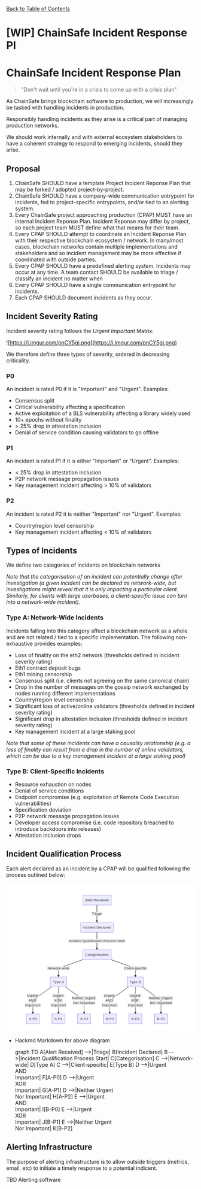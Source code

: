 [Back to Table of Contents](../README.md#Table-of-Contents)

# [WIP] ChainSafe Incident Response Pl

# ChainSafe Incident Response Plan

> "Don't wait until you're in a crisis to come up with a crisis plan"

As ChainSafe brings blockchain software to production, we will increasingly be tasked with handling incidents in production.

Responsibly handling incidents as they arise is a critical part of managing production networks.

We should work internally and with external ecosystem stakeholders to have a coherent strategy to respond to emerging incidents, should they arise.

## Proposal

1. ChainSafe SHOULD have a template Project Incident Reponse Plan that may be forked / adopted project-by-project.
2. ChainSafe SHOULD have a company-wide communication entrypoint for incidents, fed to project-specific entrypoints, and/or tied to an alerting system.
3. Every ChainSafe project approaching production (CPAP) MUST have an internal Incident Reponse Plan. Incident Reponse may differ by project, so each project team MUST define what that means for their team.
4. Every CPAP SHOULD attempt to coordinate an Incident Reponse Plan with their respective blockchain ecosystem / network. In many/most cases, blockchain networks contain multiple implementations and stakeholders and so incident management may be more effective if coordinated with outside parties.
5. Every CPAP SHOULD have a predefined alerting system. Incidents may occur at any time. A team contact SHOULD be available to triage / classify an incident no matter when
6. Every CPAP SHOULD have a single communication entrypoint for incidents.
7. Each CPAP SHOULD document incidents as they occur.

## Incident Severity Rating

Incident severity rating follows the *Urgent Important* Matrix:

![https://i.imgur.com/pnCY5gi.png](https://i.imgur.com/pnCY5gi.png)

We therefore define three types of severity, ordered in decreasing criticality.

### P0

An incident is rated P0 if it is "Important" and "Urgent". Examples:

- Consensus split
- Critical vulnerability affecting a specification
- Active exploitation of a BLS vulnerability affecting a library widely used
- 10+ epochs without finality
- \> 25% drop in attestation inclusion
- Denial of service condition causing validators to go offline

### P1

An incident is rated P1 if it is either "Important" or "Urgent". Examples:

- \< 25% drop in attestation inclusion
- P2P network message propagation issues
- Key management incident affecting > 10% of validators

### P2

An incident is rated P2 it is neither "Important" nor "Urgent". Examples:

- Country/region level censorship
- Key management incident affecting < 10% of validators

## Types of Incidents

We define two categories of incidents on blockchain networks

*Note that the categorisation of an incident can potentially change after investigation (a given incident can be declared as network-wide, but investigations might reveal that it is only impacting a particular client. Similarly, for clients with large userbases, a client-specific issue can turn into a network-wide incident).*

### Type A: Network-Wide Incidents

Incidents falling into this category affect a blockchain network as a whole and are not related / tied to a specific implementation. The following non-exhaustive provides examples:

- Loss of finality on the eth2 network (thresholds defined in incident severity rating)
- Eth1 contract deposit bugs
- Eth1 mining censorship
- Consensus split (i.e. clients not agreeing on the same canonical chain)
- Drop in the number of messages on the gossip network exchanged by nodes running different implementations
- Country/region level censorship
- Significant loss of active/online validators (thresholds defined in incident severity rating)
- Significant drop in attestation inclusion (thresholds defined in incident severity rating)
- Key management incident at a large staking pool

*Note that some of these incidents can have a causality relationship (e.g. a loss of finality can result from a drop in the number of online validators, which can be due to a key management incident at a large staking pool)*

### Type B: Client-Specific Incidents

- Resource exhaustion on nodes
- Denial of service conditions
- Endpoint compromise (e.g. exploitation of Remote Code Execution vulnerabilities)
- Specification deviation
- P2P network message propagation issues
- Developer access compromise (i.e. code repository breached to introduce backdoors into releases)
- Attestation inclusion drops

## Incident Qualification Process

Each alert declared as an incident by a CPAP will be qualified following the process outlined below:

![%5BWIP%5D%20ChainSafe%20Incident%20Response%20Pl%20586bcde82b494d46a0290df5e9d868ce/Screenshot_from_2020-09-03_19-57-51.png](../assets/Screenshot_from_2020-09-03_19-57-51.png)

- Hackmd Markdown for above diagram

    graph TD
    	A[Alert Received] -->|Triage| B(Incident Declared)
    	B -->|Incident Qualification Process Start| C[Categorisation]
    	C -->|Network-wide| D[Type A]
    	C -->|Client-specific| E[Type B]
        D -->|Urgent <br> AND <br> Important| F[A-P0]
        D -->|Urgent <br> XOR <br> Important| G[A-P1]
        D -->|Neither Urgent <br> Nor Important| H[A-P2]
        E -->|Urgent <br> AND <br> Important| I[B-P0]
        E -->|Urgent <br> XOR <br> Important| J[B-P1]
        E -->|Neither Urgent <br> Nor Important| K[B-P2]

## Alerting Infrastructure

The purpose of alerting infrastructure is to allow outside triggers (metrics, email, etc) to initiate a timely response to a potential indicent.

TBD Alerting software
